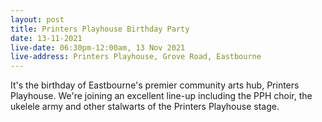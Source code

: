 ```yaml
---
layout: post
title: Printers Playhouse Birthday Party
date: 13-11-2021
live-date: 06:30pm-12:00am, 13 Nov 2021
live-address: Printers Playhouse, Grove Road, Eastbourne
---
```


It's the birthday of Eastbourne's premier community arts hub, Printers Playhouse. We're joining an excellent line-up including the PPH choir, the ukelele army and other stalwarts of the Printers Playhouse stage. 
